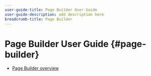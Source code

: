 ```yaml
---
user-guide-title: Page Builder User Guide
user-guide-description: add description here
breadcrumb-title: Page Builder
---
```


# Page Builder User Guide {#page-builder}

- [Page Builder overview](overview.md)
